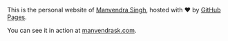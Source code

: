 This is the personal website of [Manvendra Singh](https://www.twitter.com/Manvendra_SK), hosted with &#10084; by [GitHub Pages](http://pages.github.com). 

You can see it in action at [manvendrask.com](http://manvendrask.com).
